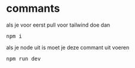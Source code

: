 # commants

als je voor eerst pull voor tailwind doe dan 
<pre>npm i</pre>

als je node uit is moet je deze commant uit voeren
<pre>npm run dev </pre>

